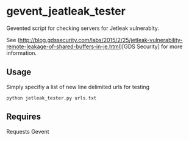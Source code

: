 # gevent_jeatleak_tester
Gevented script for checking servers for Jetleak vulnerablty.  

See (http://blog.gdssecurity.com/labs/2015/2/25/jetleak-vulnerability-remote-leakage-of-shared-buffers-in-je.html)[GDS Security] for more information.

## Usage
Simply specifiy a list of new line delimited urls for testing

```
python jetleak_tester.py urls.txt
```

## Requires
Requests
Gevent
